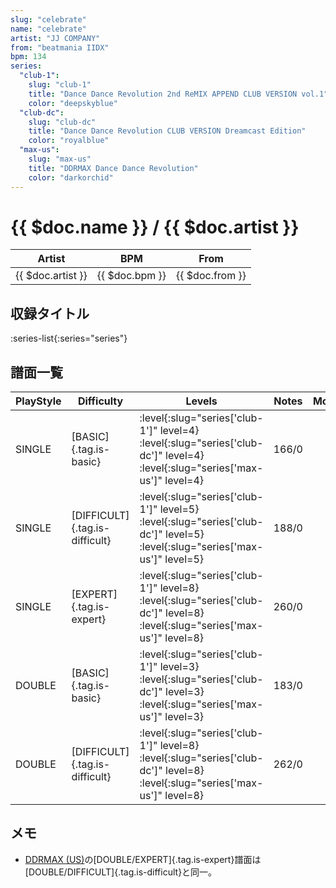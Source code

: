 ```yaml
---
slug: "celebrate"
name: "celebrate"
artist: "JJ COMPANY"
from: "beatmania IIDX"
bpm: 134
series:
  "club-1":
    slug: "club-1"
    title: "Dance Dance Revolution 2nd ReMIX APPEND CLUB VERSION vol.1"
    color: "deepskyblue"
  "club-dc":
    slug: "club-dc"
    title: "Dance Dance Revolution CLUB VERSION Dreamcast Edition"
    color: "royalblue"
  "max-us":
    slug: "max-us"
    title: "DDRMAX Dance Dance Revolution"
    color: "darkorchid"
---
```


# {{ $doc.name }} / {{ $doc.artist }}

|Artist|BPM|From|
|------|---|----|
|{{ $doc.artist }}|{{ $doc.bpm }}|{{ $doc.from }}|

## 収録タイトル

:series-list{:series="series"}

## 譜面一覧

|PlayStyle|Difficulty|Levels|Notes|Movie|
|---------|----------|------|-----|-----|
|SINGLE|[BASIC]{.tag.is-basic}|:level{:slug="series['club-1']" level=4} :level{:slug="series['club-dc']" level=4} :level{:slug="series['max-us']" level=4}|166/0||
|SINGLE|[DIFFICULT]{.tag.is-difficult}|:level{:slug="series['club-1']" level=5} :level{:slug="series['club-dc']" level=5} :level{:slug="series['max-us']" level=5}|188/0||
|SINGLE|[EXPERT]{.tag.is-expert}|:level{:slug="series['club-1']" level=8} :level{:slug="series['club-dc']" level=8} :level{:slug="series['max-us']" level=8}|260/0||
|DOUBLE|[BASIC]{.tag.is-basic}|:level{:slug="series['club-1']" level=3} :level{:slug="series['club-dc']" level=3} :level{:slug="series['max-us']" level=3}|183/0||
|DOUBLE|[DIFFICULT]{.tag.is-difficult}|:level{:slug="series['club-1']" level=8} :level{:slug="series['club-dc']" level=8} :level{:slug="series['max-us']" level=8}|262/0||

## メモ

- [DDRMAX (US)](/series/max-us)の[DOUBLE/EXPERT]{.tag.is-expert}譜面は[DOUBLE/DIFFICULT]{.tag.is-difficult}と同一。
